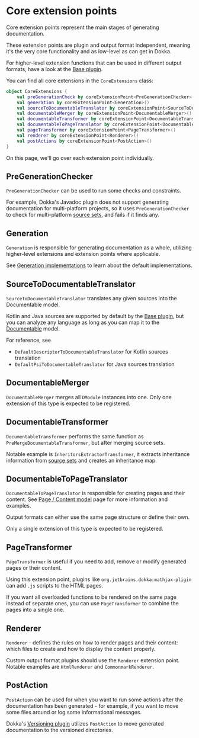 # Core extension points

Core extension points represent the main stages of generating documentation. 

These extension points are plugin and output format independent, meaning it's the very core functionality and as
low-level as can get in Dokka. 

For higher-level extension functions that can be used in different output formats, have a look at the 
[Base plugin](base_plugin.md).

You can find all core extensions in the `CoreExtensions` class:

```kotlin
object CoreExtensions {
    val preGenerationCheck by coreExtensionPoint<PreGenerationChecker>()
    val generation by coreExtensionPoint<Generation>()
    val sourceToDocumentableTranslator by coreExtensionPoint<SourceToDocumentableTranslator>()
    val documentableMerger by coreExtensionPoint<DocumentableMerger>()
    val documentableTransformer by coreExtensionPoint<DocumentableTransformer>()
    val documentableToPageTranslator by coreExtensionPoint<DocumentableToPageTranslator>()
    val pageTransformer by coreExtensionPoint<PageTransformer>()
    val renderer by coreExtensionPoint<Renderer>()
    val postActions by coreExtensionPoint<PostAction>()
}
```

On this page, we'll go over each extension point individually.

## PreGenerationChecker

`PreGenerationChecker` can be used to run some checks and constraints. 

For example, Dokka's Javadoc plugin does not support generating documentation for multi-platform projects, so it uses
`PreGenerationChecker` to check for multi-platform
[source sets](https://kotlinlang.org/docs/multiplatform-discover-project.html#source-sets), and fails if it finds any.

## Generation

`Generation` is responsible for generating documentation as a whole, utilizing higher-level extensions and extension 
points where applicable.

See [Generation implementations](generation_implementations.md) to learn about the default implementations.

## SourceToDocumentableTranslator

`SourceToDocumentableTranslator` translates any given sources into the Documentable model. 

Kotlin and Java sources are supported by default by the [Base plugin](base_plugin.md), but you can analyze any language 
as long as you can map it to the [Documentable](../data_model/documentable_model.md) model.

For reference, see

* `DefaultDescriptorToDocumentableTranslator` for Kotlin sources translation
* `DefaultPsiToDocumentableTranslator` for Java sources translation

## DocumentableMerger

`DocumentableMerger` merges all `DModule` instances into one. Only one extension of this type is expected to be 
registered.

## DocumentableTransformer

`DocumentableTransformer` performs the same function as `PreMergeDocumentableTransformer`, but after merging source
sets.

Notable example is `InheritorsExtractorTransformer`, it extracts inheritance information from 
[source sets](https://kotlinlang.org/docs/multiplatform-discover-project.html#source-sets) and creates an inheritance
map.

## DocumentableToPageTranslator

`DocumentableToPageTranslator` is responsible for creating pages and their content. See 
[Page / Content model](../data_model/page_content.md) page for more information and examples.

Output formats can either use the same page structure or define their own.

Only a single extension of this type is expected to be registered. 

## PageTransformer

`PageTransformer` is useful if you need to add, remove or modify generated pages or their content.

Using this extension point, plugins like `org.jetbrains.dokka:mathjax-pligin` can add `.js` scripts to the HTML pages. 

If you want all overloaded functions to be rendered on the same page instead of separate ones,
you can use `PageTransformer` to combine the pages into a single one.

## Renderer

`Renderer` - defines the rules on how to render pages and their content: which files to create and how to display
the content properly. 

Custom output format plugins should use the `Renderer` extension point. Notable examples are `HtmlRenderer`
and `CommonmarkRenderer`.

## PostAction

`PostAction` can be used for when you want to run some actions after the documentation has been generated - for example,
if you want to move some files around or log some informational messages.

Dokka's [Versioning plugin](https://github.com/Kotlin/dokka/tree/master/dokka-subprojects/plugin-versioning) utilizes `PostAction` 
to move generated documentation to the versioned directories.

